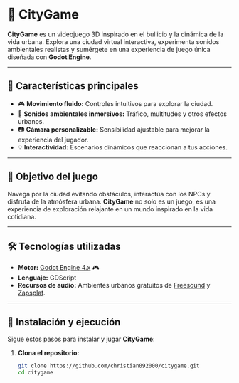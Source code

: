 # 🌆 **CityGame**

**CityGame** es un videojuego 3D inspirado en el bullicio y la dinámica de la vida urbana. Explora una ciudad virtual interactiva, experimenta sonidos ambientales realistas y sumérgete en una experiencia de juego única diseñada con **Godot Engine**.

---

## 🚀 **Características principales**
- 🎮 **Movimiento fluido:** Controles intuitivos para explorar la ciudad.
- 🌆 **Sonidos ambientales inmersivos:** Tráfico, multitudes y otros efectos urbanos.
- 📷 **Cámara personalizable:** Sensibilidad ajustable para mejorar la experiencia del jugador.
- 💡 **Interactividad:** Escenarios dinámicos que reaccionan a tus acciones.

---

## 🎯 **Objetivo del juego**
Navega por la ciudad evitando obstáculos, interactúa con los NPCs y disfruta de la atmósfera urbana. **CityGame** no solo es un juego, es una experiencia de exploración relajante en un mundo inspirado en la vida cotidiana.

---

## 🛠️ **Tecnologías utilizadas**
- **Motor:** [Godot Engine 4.x](https://godotengine.org/) 🎮
- **Lenguaje:** GDScript
- **Recursos de audio:** Ambientes urbanos gratuitos de [Freesound](https://freesound.org/) y [Zapsplat](https://zapsplat.com/).

---

## 🔧 **Instalación y ejecución**
Sigue estos pasos para instalar y jugar **CityGame**:

1. **Clona el repositorio:**
   ```bash
   git clone https://github.com/christian092000/citygame.git
   cd citygame
